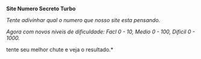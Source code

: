 **Site Numero Secreto Turbo**

*Tente adivinhar qual o numero que nosso site esta pensando.*

*Agora com novos níveis de dificuldade: Facl 0 - 10, Medio 0 - 100, Dificil 0 - 1000.*

tente seu melhor chute e veja o resultado.*
